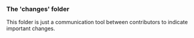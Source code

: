 ### The 'changes' folder

This folder is just a communication tool between contributors to indicate important changes.
